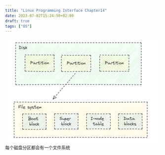```yaml
---
title: "Linux Programming Interface Chapter14"
date: 2023-07-02T15:24:50+02:00
draft: true
tags: ["OS"]
---
```


![alt text](asset/2024-03-14_08-51.png)
每个磁盘分区都会有一个文件系统